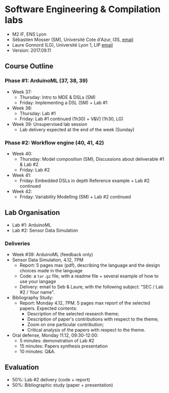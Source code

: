 # Software Engineering & Compilation labs

  * M2 IF, ENS Lyon
  * Sébastien Mosser (SM), Université Cote d'Azur, I3S, [email](mailto:mosser@i3s.unice.fr)
  * Laure Gonnord (LG), Université Lyon 1, LIP [email](mailto:laure.gonnord@ens-lyon.fr)
  * Version: 2017.09.11

## Course Outline

### Phase #1: ArduinoML (37, 38, 39)

  - Week 37:
    - Thursday: Intro to MDE & DSLs (SM)
    - Friday: Implementing a DSL (SM) + Lab #1
  - Week 38:
     - Thursday: Lab #1
     - Friday: Lab #1 continued (1h30) + V&V] (1h30, LG)
  - Week 39: Unsupervised lab session
    - Lab delivery expected at the end of the week (Sunday)

### Phase #2: Workflow engine (40, 41, 42)

  - Week 40:
    - Thursday: Model composition (SM), Discussions about deliverable #1 & Lab #2
    - Friday: Lab #2
  - Week 41:
    - Friday: Embedded DSLs in depth Reference example + Lab #2 continued
  - Week 42:
    - Friday: Variability Modelling (SM) + Lab #2 continued


## Lab Organisation

  * Lab #1: ArduinoML
  * Lab #2: Sensor Data Simulation

### Deliveries

  - Week #39: ArduinoML (feedback only)
  - Sensor Data Simulation, 4.12, 7PM
      - Report: 5 pages max (pdf), describing the language and the design choices made in the language
      - Code: a `tar.gz` file, with a readme file + several example of how to use your langage
      - Delivery: email to Seb & Laure, with the following subject: "SEC / Lab #2 / Your name".
  - Bibliography Study:
      - Report: Monday 4.12, 7PM. 5 pages max report of the selected papers. Expected contents:
          - Description of the selected research theme;
          - Description of paper's contributions with respect to the theme;
          - Zoom on one particular contribution;
          - Critical analysis of the papers with respect to the theme.
  - Oral defense, Monday 11.12, 09:30-12:00:
      - 5 minutes: demonstration of Lab #2
      - 15 minutes: Papers synthesis presentation
      - 10 minutes: Q&A.

## Evaluation

  * 50%: Lab #2 delivery (code + report)
  * 50%: Bibliographic study (paper + presentation)
